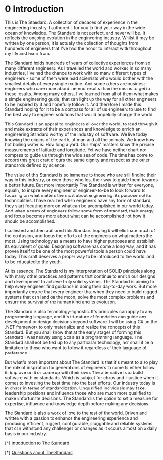 # 0 Introduction

This is The Standard. A collection of decades of experience in the engineering industry. I authored it for you to find your way in the wide ocean of knowledge. The Standard is not perfect, and never will be. It reflects the ongoing evolution in the engineering industry. Whilst it may be written by one person, it is actually the collection of thoughts from hundreds of engineers that I've had the honor to interact with throughout my life and learn from.

The Standard holds hundreds of years of collective experiences from so many different engineers. As I travelled the world and worked in so many industries, I've had the chance to work with so many different types of engineers - some of them were mad scientists who would bother with the smallest details of every single routine. And some others are business-engineers who care more about the end results than the means to get to these results. Among many others, I've learned from all of them what makes a simple engineering guide, that can light up the way for all other engineers to be inspired by it and hopefully follow it. And therefore I made this Standard hoping for it to be a compass for all of us engineers to use to find the best way to engineer solutions that would hopefully change the world.

This Standard is an appeal to engineers all over the world, to read through it and make extracts of their experiences and knowledge to enrich an engineering Standard worthy of the industry of software. We live today knowing the origins of the earth, of man and all the animals. We know how hot boiling water is. How long a yard. Our ships' masters know the precise measurements of latitude and longitude. Yet we have neither chart nor compass to guide us through the wide sea of code. The time has come to accord this great craft of ours the same dignity and respect as the other standards defined by science.

The value of this Standard is so immense to those who are still finding their way in this industry, or even those who lost their way to guide them towards a better future. But more importantly The Standard is written for everyone, equally, to inspire every engineer or engineer-to-be to look forward to focusing on what matters the most about engineering. its purpose not its technicalities. I have realized when engineers have any form of standard, they start focusing more on what can be accomplished in our world today. And when a team of engineers follow some form of standard, their energy and focus becomes more about what can be accomplished not how it should be accomplished.

I collected and then authored this Standard hoping it will eliminate much of the confusion, and focus the efforts of the engineers on what matters the most. Using technology as a means to have higher purposes and establish its equivalent of goals. Designing software has come a long way, and it has proven itself to be one of the most powerful tools a person could have today. This craft deserves a proper way to be introduced to the world, and to be educated to the youth.

At its essence, The Standard is my interpretation of SOLID principles along with many other practices and patterns that continue to enrich our designs and development to achieve truly solid systems. The Standard is aiming to help every engineer find guidance in doing their day-to-day work. But more importantly ensure that every engineer that when they need to build rugged systems that can land on the moon, solve the most complex problems and ensure the survival of the human kind and its evolution.

The Standard is also technology-agnostic. It's principles can apply to any programming language, and it's tri-nature of foundation can guide any development or design decisions beyond software. I will be using C# on the .NET framework to only materialize and realize the concepts of this Standard. But you shall know that at the early stages of forming this Standard I was heavily using Scala as a programming language. The Standard shall not be tied up to any particular technology, nor shall it be a limitation to those who want to follow it regardless of their language of preference.

But what's more important about The Standard is that it's meant to also play the role of inspiration for generations of engineers to come to either follow it, improve on it or come up with their own. The alternative is to build software with no standards. Which is subject for chaos and injustice when it comes to investing the best time into the best efforts. Our industry today is in chaos in terms of standardization. Unqualified individuals may take leadership positions and influence those who are much more qualified to make unfortunate decisions. The Standard is the option to set a measure for expertise, influence and knowledge depth before making any decisions.

The Standard is also a work of love to the rest of the world. Driven and written with a passion to enhance the engineering experience and producing efficient, rugged, configurable, pluggable and reliable systems that can withstand any challenges or changes as it occurs almost on a daily basis in our industry.

[*] [Introduction to The Standard](https://www.youtube.com/watch?v=8PveoymxCok)

[*] [Questions about The Standard](https://www.youtube.com/watch?v=Au7G_y4BkbY)
